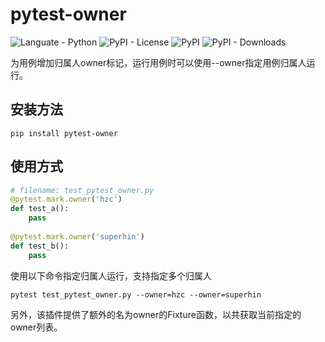 # pytest-owner
![Languate - Python](https://img.shields.io/badge/language-python-blue.svg)
![PyPI - License](https://img.shields.io/pypi/l/pytest-owner)
![PyPI](https://img.shields.io/pypi/v/pytest-owner)
![PyPI - Downloads](https://img.shields.io/pypi/dm/pytest-owner)

为用例增加归属人owner标记，运行用例时可以使用--owner指定用例归属人运行。

## 安装方法
```shell
pip install pytest-owner
```
## 使用方式
```python
# filename: test_pytest_owner.py
@pytest.mark.owner('hzc')
def test_a():
    pass
    
@pytest.mark.owner('superhin')
def test_b():
    pass
```
使用以下命令指定归属人运行，支持指定多个归属人
```shell
pytest test_pytest_owner.py --owner=hzc --owner=superhin
```
另外，该插件提供了额外的名为owner的Fixture函数，以共获取当前指定的owner列表。
